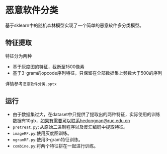 # 恶意软件分类

基于sklearn中的随机森林模型实现了一个简单的恶意软件多分类模型。

## 特征提取

特征分为两种

- 基于灰度图的特征，截断至1500像素
- 基于3-gram的opcode序列特征，只保留在全部数据集上频数大于500的序列

详情参考`恶意软件分类.pptx`

## 运行

- 由于数据集过大，在dataset中只提供了提取出的两种特征，实际使用的训练数据有10gb，如果有需要可以联系hedongnan@ruc.edu.cn
- `pretreat.py:`从原始二进制程序以及反汇编码中提取特征。
- `imageRF.py`:使用灰度图训练。
- `ngramRF.py`:使用3-gram特征训练。
- `combine.py`:将两个特征拼在一起进行训练。